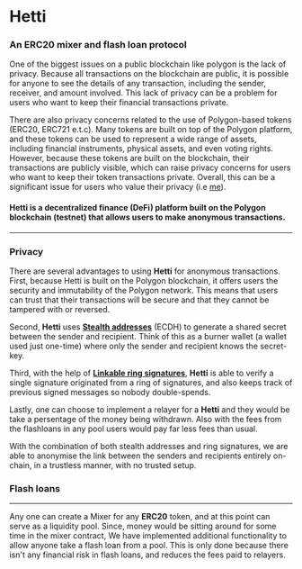 # Hetti
### An ERC20 mixer and flash loan protocol

One of the biggest issues on a public blockchain like polygon is the lack of privacy. Because all transactions on the blockchain are public, it is possible for anyone to see the details of any transaction, including the sender, receiver, and amount involved. This lack of privacy can be a problem for users who want to keep their financial transactions private.

There are also privacy concerns related to the use of Polygon-based tokens (ERC20, ERC721 e.t.c). Many tokens are built on top of the Polygon platform, and these tokens can be used to represent a wide range of assets, including financial instruments, physical assets, and even voting rights. However, because these tokens are built on the blockchain, their transactions are publicly visible, which can raise privacy concerns for users who want to keep their token transactions private. Overall, this can be a significant issue for users who value their privacy (i.e [me](https://twitter.com/keosariel)). 

#### **Hetti** is a decentralized finance (DeFi) platform built on the Polygon blockchain (testnet) that allows users to make anonymous transactions.
------

### Privacy

There are several advantages to using **Hetti** for anonymous transactions. First, because Hetti is built on the Polygon blockchain, it offers users the security and immutability of the Polygon network. This means that users can trust that their transactions will be secure and that they cannot be tampered with or reversed.

Second, **Hetti** uses **[Stealth addresses](https://www.getmonero.org/resources/moneropedia/stealthaddress.html)** (ECDH) to generate a shared secret between the sender and recipient. Think of this as a burner wallet (a wallet used just one-time) where only the sender and recipient knows the secret-key.

Third, with the help of **[Linkable ring signatures](https://www.getmonero.org/resources/moneropedia/ringsignatures.html#:~:text=Application%20to%20Monero,to%20form%20possible%20signer%20participants.)**, **Hetti** is able to verify a single signature originated from a ring of signatures, and also keeps track of previous signed messages so nobody double-spends.

Lastly, one can choose to implement a relayer for a **Hetti** and they would be take a persentage of the money being withdrawn. Also with the fees from the flashloans in any pool users would pay far less fees than usual.

With the combination of both stealth addresses and ring signatures, we are able to anonymise the link between the senders and recipients entirely on-chain, in a trustless manner, with no trusted setup.

### Flash loans
-------

Any one can create a Mixer for any **ERC20** token, and at this point can serve as a liquidity pool. Since, money would be sitting around for some time in the mixer contract, We have implemented additional functionality to allow anyone take a flash loan from a pool. This is only done because there isn't any financial risk in flash loans, and reduces the fees paid to relayers.


